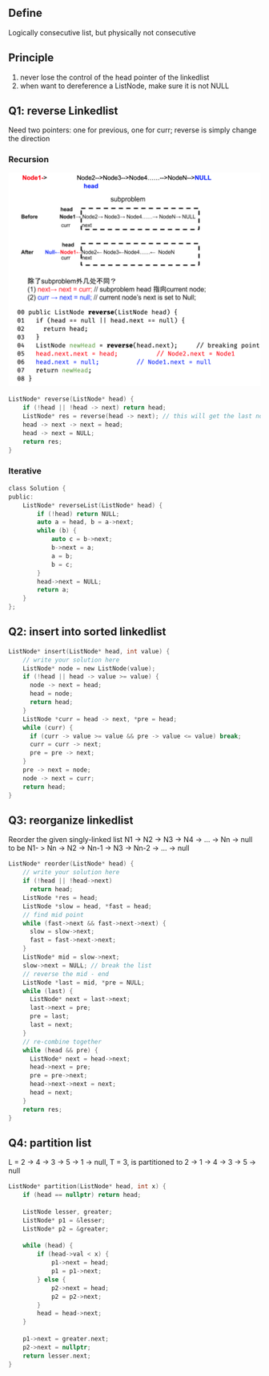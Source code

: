 ## Define

Logically consecutive list, but physically not consecutive

## Principle

1. never lose the control of the head pointer of the linkedlist
2. when want to dereference a ListNode, make sure it is not NULL

## Q1: reverse Linkedlist

Need two pointers: one for previous, one for curr; reverse is simply change the direction

### Recursion

![Screen Shot 2020-06-24 at 4.42.09 PM.png](resources/2BF10CE1244D84ADE6BB83A9844AF015.png)

```c
ListNode* reverse(ListNode* head) {
    if (!head || !head -> next) return head;
    ListNode* res = reverse(head -> next); // this will get the last node from the origional linkedlist
    head -> next -> next = head;
    head -> next = NULL;
    return res;
}
```

### Iterative

```c
class Solution {
public:
    ListNode* reverseList(ListNode* head) {
        if (!head) return NULL;
        auto a = head, b = a->next;
        while (b) {
            auto c = b->next;
            b->next = a;
            a = b;
            b = c;
        }
        head->next = NULL;
        return a;
    }
};
```

## Q2: insert into sorted linkedlist

```c
ListNode* insert(ListNode* head, int value) {
    // write your solution here
    ListNode* node = new ListNode(value);
    if (!head || head -> value >= value) {
      node -> next = head;
      head = node;
      return head;
    }
    ListNode *curr = head -> next, *pre = head;
    while (curr) {
      if (curr -> value >= value && pre -> value <= value) break;
      curr = curr -> next;
      pre = pre -> next;
    }
    pre -> next = node;
    node -> next = curr;
    return head;
}
```

## Q3: reorganize linkedlist

Reorder the given singly-linked list N1 -> N2 -> N3 -> N4 -> … -> Nn -> null to be N1- > Nn -> N2 -> Nn-1 -> N3 -> Nn-2 -> … -> null

```c
ListNode* reorder(ListNode* head) {
    // write your solution here
    if (!head || !head->next)
      return head;
    ListNode *res = head;
    ListNode *slow = head, *fast = head;
    // find mid point
    while (fast->next && fast->next->next) {
      slow = slow->next;
      fast = fast->next->next;
    }
    ListNode* mid = slow->next;
    slow->next = NULL; // break the list
    // reverse the mid - end
    ListNode *last = mid, *pre = NULL;
    while (last) {
      ListNode* next = last->next;
      last->next = pre;
      pre = last;
      last = next;
    }
    // re-combine together
    while (head && pre) {
      ListNode* next = head->next;
      head->next = pre;
      pre = pre->next;
      head->next->next = next;
      head = next;
    }
    return res;
}
```

## Q4: partition list

L = 2 -> 4 -> 3 -> 5 -> 1 -> null, T = 3, is partitioned to 2 -> 1 -> 4 -> 3 -> 5 -> null

```c
ListNode* partition(ListNode* head, int x) {
    if (head == nullptr) return head;
        
    ListNode lesser, greater;
    ListNode* p1 = &lesser;
    ListNode* p2 = &greater;
    
    while (head) {
        if (head->val < x) {
            p1->next = head;
            p1 = p1->next;
        } else {
            p2->next = head;
            p2 = p2->next;
        }
        head = head->next;
    }

    p1->next = greater.next;
    p2->next = nullptr;
    return lesser.next; 
}
```